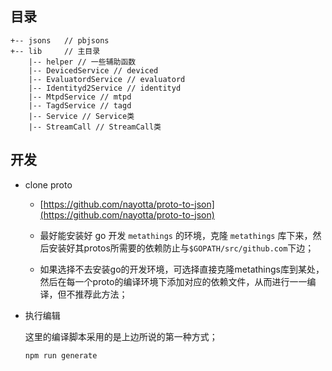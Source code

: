 ## 目录

```
+-- jsons   // pbjsons
+-- lib     // 主目录
    |-- helper // 一些辅助函数
    |-- DevicedService // deviced
    |-- EvaluatordService // evaluatord
    |-- Identityd2Service // identityd
    |-- MtpdService // mtpd
    |-- TagdService // tagd
    |-- Service // Service类
    |-- StreamCall // StreamCall类
```

## 开发

- clone proto

  - [https://github.com/nayotta/proto-to-json](https://github.com/nayotta/proto-to-json)

  - 最好能安装好 go 开发 `metathings` 的环境，克隆 `metathings` 库下来，然后安装好其protos所需要的依赖防止与`$GOPATH/src/github.com`下边；

  - 如果选择不去安装go的开发环境，可选择直接克隆metathings库到某处，然后在每一个proto的编译环境下添加对应的依赖文件，从而进行一一编译，但不推荐此方法；

- 执行编辑

  这里的编译脚本采用的是上边所说的第一种方式；

  ```
  npm run generate
  ```